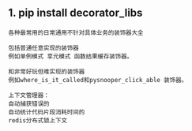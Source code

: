 ## 1. pip install decorator_libs

```
各种最常用的日常通用不针对具体业务的装饰器大全

包括普通任意实现的装饰器
例如单例模式 享元模式 函数结果缓存装饰器。

和非常好玩但难实现的装饰器
例如where_is_it_called和pysnooper_click_able 装饰器。

上下文管理器：
自动捕获错误的
自动统计代码片段消耗时间的
redis分布式锁上下文
```

